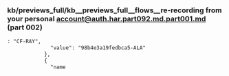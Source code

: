 ### kb/previews_full/kb__previews_full__flows__re-recording from your personal account@auth.har.part092.md.part001.md (part 002)

```md
: "CF-RAY",
              "value": "98b4e3a19fedbca5-ALA"
            },
            {
              "name
```

```
